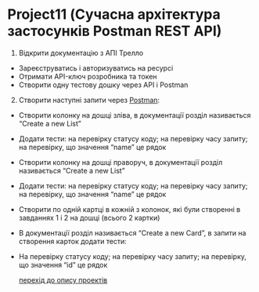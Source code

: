 # Project11 (Сучасна архітектура застосунків Postman REST API)
1. Відкрити документацію з АПІ Трелло
+ Зареєструватись і авторизуватись на ресурсі
+ Отримати API-ключ розробника та токен
+ Створити одну тестову дошку через API i Postman

2. Створити наступні запити через [Postman](https://github.com/makstyt/pet_projects2023/blob/project11/Postman%20Trello%20REST%20API.pdf):
+ Створити колонку на дошці зліва, в документації розділ називається “Create a new List”
+ Додати тести: на перевірку статусу коду; на перевірку часу запиту; на перевірку, що значення “name” це рядок
+ Створити колонку на дошці праворуч, в документації розділ називається “Create a new List”
+ Додати тести: на перевірку статусу коду; на перевірку часу запиту; на перевірку, що значення “name” це рядок
+ Створити по одній картці в кожній з колонок, які були створенні в завданнях 1 і 2 на дошці (всього 2 картки)
+ В документації розділ називається “Create a new Card”, в запити на створення карток додати тести:
+ На перевірку статусу коду; на перевірку часу запиту; на перевірку, що значення “id” це рядок

  [перехід до опису проектів](https://github.com/makstyt/pet_projects2023)
